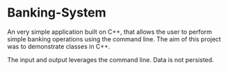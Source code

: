 # Banking-System
An very simple application built on C++, that allows the user to perform simple banking operations using the command line.
The aim of this project was to demonstrate classes in C++. 

The input and output leverages the command line. Data is not persisted.
